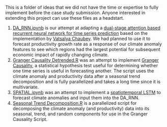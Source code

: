 This is a folder of ideas that we did not have the time or expertise to fully implement before the case study submission. Anyone interested in extending this project can use these files as a headstart.

1.  [DA_RNN.ipynb](https://github.com/awosoga/ssc2023/blob/4afe31c66eefefd91e665ae7dfc2022a73510ed6/Unfinished/DA_RNN.ipynb) is our attempt at adapting a [dual-stage attention based recurrent neural network for time series prediction](https://arxiv.org/abs/1704.02971) based on the implementation by [Vatsalya Chaubey](https://github.com/vatch123/DA_RNN). We had planned to use it to forecast productivity growth rate as a response of our climate anomaly features to see which regions had the largest potential for subsequent economic impact of rapidly changing climate.
2.  [Granger Causality Detrended.R](https://github.com/awosoga/ssc2023/blob/4afe31c66eefefd91e665ae7dfc2022a73510ed6/Unfinished/Granger%20Causality%20Detrended.R) was an attempt to implement [Granger Causality](https://en.wikipedia.org/wiki/Granger_causality), a statistical hypothesis test useful for determining whether one time series is useful in forecasting another. The script uses the climate anomaly and productivity data after a seasonal trend decomposition and is fully parallelized and takes a long time since it is multivariate.
3.  [SPATIAL.ipynb](https://github.com/awosoga/ssc2023/blob/03219c8ed7a2a321263e3374f89c2edd6df443ac/Unfinished/SPATIAL.ipynb) was an attempt to implement a [spatiotemporal LSTM](https://github.com/IBM/spatial-lstm) to forecast climate anomalies and input them into the DA_RNN.
4.  [Seasonal Trend Decomposition.R](https://github.com/awosoga/ssc2023/blob/7d0044266574ae007c5b566e0b57252a9ee1105f/Unfinished/Seasonal%20Trend%20Decomposition.R) is a parallelized script for decomposing the climate anomaly (and productivity) data into its seasonal, trend, and random components for use in the Granger Causality Script.
